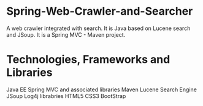 # Spring-Web-Crawler-and-Searcher
A web crawler integrated with search. It is Java based on Lucene search and JSoup. It is a Spring MVC - Maven project.

# Technologies, Frameworks and Libraries

Java EE
Spring MVC and associated libraries
Maven
Lucene Search Engine
JSoup
Log4j librabries
HTML5
CSS3
BootStrap
